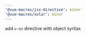 ```yaml
---
'@vue-macros/jsx-directive': minor
'@vue-macros/volar': minor
---
```


add `v-on` directive with object syntax
